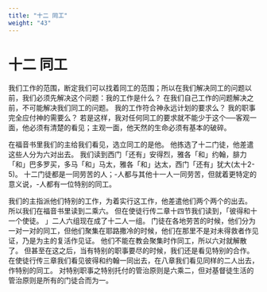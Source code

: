 ```yaml
---
title: "十二 同工"
weight: "43"
---
```


# 十二 同工


我们工作的范围，断定我们可以找着同工的范围；所以在我们解决同工的问题以前，我们必须先解决这个问题：我的工作是什么？
在我们自己工作的问题解决之前，不可能解决我们同工的问题。
我的工作符合神永远计划的要求么？
我的职事完全应付神的需要么？
若是这样，我对任何同工的要求就不能少于这个──客观一面，他必须有清楚的看见；主观一面，他天然的生命必须有基本的破碎。

在福音书里我们的主给我们看见，选立同工的是他。
他拣选了十二门徒，他差遣这些人分为六对出去。
我们读到西门「还有」安得烈，雅各「和」约翰，腓力「和」巴多罗买，多马「和」马太，雅各「和」达太，西门「还有」犹大(太十2-5)。
十二门徒都是一同劳苦的人；-人都与其他十一人一同劳苦，但就着更特定的意义说，-人都有一位特别的同工。

我们的主指派他们特别的工作，为着实行这工作，他差遣他们两个两个的出去。
所以我们在福音书里读到二乘六。
但在使徒行传二章十四节我们读到，「彼得和十一个使徒。
」二人六组现在成了十二人一组。
门徒在各地劳苦的时候，他们分为一对一对的同工，但他们聚集在耶路撒冷的时候，他们在那里不是对未得救者作见证，乃是为主的复活作见证。
他们不能在教会聚集时作同工，所以六对就解散了。
但甚至在这之后，当有特别的职事要尽的时候，我们还是看见特别的合作。
在使徒行传三章我们看见彼得和约翰一同出去，在八章我们看见同样的二人出去，作特别的同工。
对特别职事之特别托付的管治原则是六乘二，但对基督徒生活的管治原则是所有的门徒合而为一。
